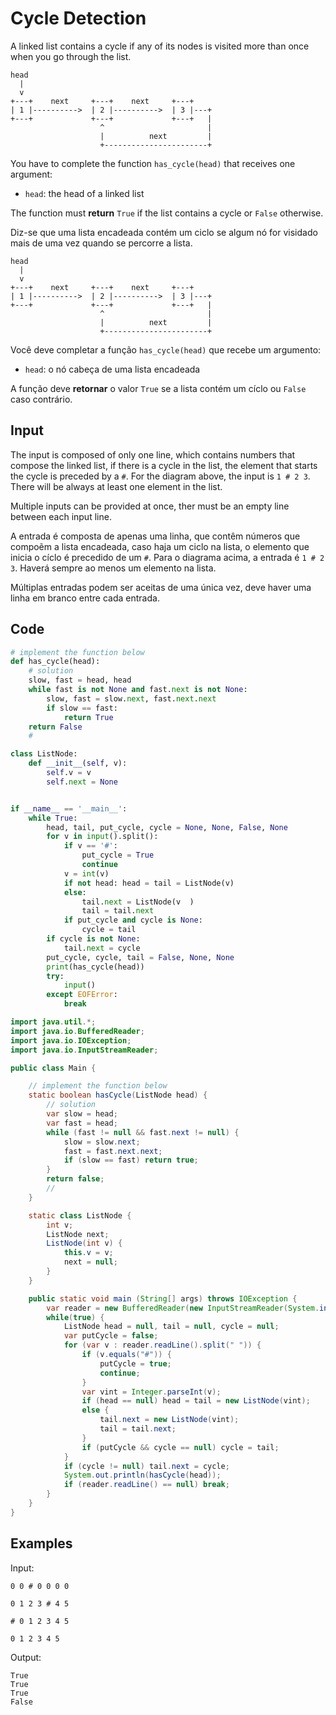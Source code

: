 # Cycle Detection

<!--english-->

A linked list contains a cycle if any of its nodes is visited more than once when you go through the list.

```
head
  |
  v
+---+    next     +---+    next     +---+
| 1 |---------->  | 2 |---------->  | 3 |---+
+---+             +---+             +---+   |
                    ^                       |
                    |          next         |
                    +-----------------------+
```

You have to complete the function `has_cycle(head)` that receives one argument:

-   `head`: the head of a linked list

The function must **return** `True` if the list contains a cycle or `False` otherwise.

<!--english-->

<!--portuguese-->

Diz-se que uma lista encadeada contém um ciclo se algum nó for visidado mais de uma vez quando se percorre a lista.

```
head
  |
  v
+---+    next     +---+    next     +---+
| 1 |---------->  | 2 |---------->  | 3 |---+
+---+             +---+             +---+   |
                    ^                       |
                    |          next         |
                    +-----------------------+
```

Você deve completar a função `has_cycle(head)` que recebe um argumento:

-   `head`: o nó cabeça de uma lista encadeada

A função deve **retornar** o valor `True` se a lista contém um cíclo ou `False` caso contrário.

<!--portuguese-->

## Input

<!--english-->

The input is composed of only one line, which contains numbers that compose the linked list, if there is a cycle in the list, the element that starts the cycle is preceded by a `#`.
For the diagram above, the input is `1 # 2 3`.
There will be always at least one element in the list.

Multiple inputs can be provided at once, ther must be an empty line between each input line.

<!--english-->

<!--portuguese-->

A entrada é composta de apenas uma linha, que contêm números que compoẽm a lista encadeada, caso haja um ciclo na lista, o elemento que inicia o cíclo é precedido de um `#`.
Para o diagrama acima, a entrada é `1 # 2 3`.
Haverá sempre ao menos um elemento na lista.

Múltiplas entradas podem ser aceitas de uma única vez, deve haver uma linha em branco entre cada entrada.

<!--portuguese-->

## Code

```python
# implement the function below
def has_cycle(head):
    # solution
    slow, fast = head, head
    while fast is not None and fast.next is not None:
        slow, fast = slow.next, fast.next.next
        if slow == fast:
            return True
    return False
    #

class ListNode:
    def __init__(self, v):
        self.v = v
        self.next = None


if __name__ == '__main__':
    while True:
        head, tail, put_cycle, cycle = None, None, False, None
        for v in input().split():
            if v == '#':
                put_cycle = True
                continue
            v = int(v)
            if not head: head = tail = ListNode(v)
            else:
                tail.next = ListNode(v  )
                tail = tail.next
            if put_cycle and cycle is None:
                cycle = tail
        if cycle is not None:
            tail.next = cycle
        put_cycle, cycle, tail = False, None, None
        print(has_cycle(head))
        try:
            input()
        except EOFError:
            break
```

```java
import java.util.*;
import java.io.BufferedReader;
import java.io.IOException;
import java.io.InputStreamReader;

public class Main {

    // implement the function below
    static boolean hasCycle(ListNode head) {
        // solution
        var slow = head;
        var fast = head;
        while (fast != null && fast.next != null) {
            slow = slow.next;
            fast = fast.next.next;
            if (slow == fast) return true;
        }
        return false;
        //
    }

    static class ListNode {
        int v;
        ListNode next;
        ListNode(int v) {
            this.v = v;
            next = null;
        }
    }

    public static void main (String[] args) throws IOException {
        var reader = new BufferedReader(new InputStreamReader(System.in));
        while(true) {
            ListNode head = null, tail = null, cycle = null;
            var putCycle = false;
            for (var v : reader.readLine().split(" ")) {
                if (v.equals("#")) {
                    putCycle = true;
                    continue;
                }
                var vint = Integer.parseInt(v);
                if (head == null) head = tail = new ListNode(vint);
                else {
                    tail.next = new ListNode(vint);
                    tail = tail.next;
                }
                if (putCycle && cycle == null) cycle = tail;
            }
            if (cycle != null) tail.next = cycle;
            System.out.println(hasCycle(head));
            if (reader.readLine() == null) break;
        }
    }
}
```

## Examples

Input:

```
0 0 # 0 0 0 0

0 1 2 3 # 4 5

# 0 1 2 3 4 5

0 1 2 3 4 5
```

Output:

```
True
True
True
False
```
